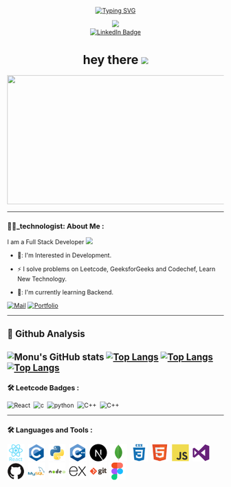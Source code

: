 <!-- - <h1>👋 Hi, I’m Monu Kumar</h1> -->
<p align="center">
<a href="https://git.io/typing-svg"><img src="https://readme-typing-svg.demolab.com?font=Fira+Code&weight=900&size=25&pause=1000&center=true&vCenter=true&width=550&lines=Hi+%2C+I+am+Monu+Kumar+;  Full+Stack+Web+Developer" alt="Typing SVG" /></a>
  
</p>

<!---
MONU8OO8/MONU8OO8 is a ✨ special ✨ repository because its `README.md` (this file) appears on your GitHub profile.
You can click the Preview link to take a look at your changes.
--->
<div id="header" align="center">
  <img src="https://media.giphy.com/media/M9gbBd9nbDrOTu1Mqx/giphy.gif" width="100"/>
  <div id="badges">
  <a href="https://www.linkedin.com/in/monu-kumar-3364a5209/">
    <img src="https://img.shields.io/badge/LinkedIn-blue?style=for-the-badge&logo=linkedin&logoColor=white" alt="LinkedIn Badge"/>
  </a>
</div>
  <h1>
  hey there
  <img src="https://media.giphy.com/media/hvRJCLFzcasrR4ia7z/giphy.gif" width="30px"/>
</h1>
</div>

<div align="center">
  <img src="https://media.giphy.com/media/dWesBcTLavkZuG35MI/giphy.gif" width="600" height="300"/>
</div>

---

### 👨‍💻_technologist: About Me :
I am a Full Stack Developer <img src="https://media.giphy.com/media/WUlplcMpOCEmTGBtBW/giphy.gif" width="30">
- 👀: I'm Interested in Development.

- :zap: I solve problems on Leetcode, GeeksforGeeks and Codechef, Learn New Technology.
- 🍒: I'm currently learning Backend.

<!-- - :mailbox:How to reach me: [![Linkedin Badge](https://img.shields.io/badge/-kakbar-blue?style=flat&logo=Linkedin&logoColor=white)]([your-linkedin-https://www.linkedin.com/in/monu-kumar-3364a5209/]) -->
[![Mail](https://img.shields.io/badge/-Say%20Hi!-black?style=for-the-badge&logo=gmail)](mailto:monu270800@gmail.com)
[![Portfolio](https://img.shields.io/badge/Portfolio-black?style=for-the-badge&logo=firefox)](https://vercel.com/lucifer8u8-gmailcom/monu-portfolio)

---
## 🔗 Github Analysis
![Monu's GitHub stats](https://github-readme-stats.vercel.app/api?username=MONU8OO8&show_icons=true&theme=radical)
[![Top Langs](https://github-readme-stats.vercel.app/api/top-langs/?username=MONU8OO8&hide_progress=true)](https://github.com/MONU8OO8/github-readme-stats)
[![Top Langs](https://github-readme-stats.vercel.app/api/top-langs/?username=MONU8OO8)](https://github.com/MONU8OO8/github-readme-stats)
[![Top Langs](https://github-readme-stats.vercel.app/api/top-langs/?username=MONU8OO8&exclude_repo=github-readme-stats,MONU8OO8.github.io)](https://github.com/MONU8OO8/github-readme-stats)
---

### :hammer_and_wrench: Leetcode Badges :
  <img src="https://leetcode.com/static/images/badges/2022/lg/2022-annual-100.png" title="React" alt="React" width="40" height="40"/>&nbsp;
  <img src="https://leetcode.com/static/images/badges/dcc-2023-1.png" title="c" alt="c" width="40" height="40"/>&nbsp;
  <img src="https://leetcode.com/static/images/badges/dcc-2022-12.png" title="python" alt="python" width="40" height="40"/>&nbsp;
  <img src="https://leetcode.com/static/images/badges/dcc-2022-11.png" title="C++" alt="C++" width="40" height="40"/>&nbsp;
  <img src="https://leetcode.com/static/images/badges/dcc-2022-7.png" title="C++" alt="C++" width="40" height="40"/>&nbsp;

---

### :hammer_and_wrench: Languages and Tools :
<div>
  <img src="https://github.com/devicons/devicon/blob/master/icons/react/react-original-wordmark.svg" title="React" alt="React" width="40" height="40"/>&nbsp;
  <img src="https://github.com/devicons/devicon/blob/master/icons/c/c-original.svg" title="c" alt="c" width="40" height="40"/>&nbsp;
  <img src="https://github.com/devicons/devicon/blob/master/icons/python/python-original.svg" title="python" alt="python" width="40" height="40"/>&nbsp;
  <img src="https://github.com/devicons/devicon/blob/master/icons/cplusplus/cplusplus-original.svg" title="C++" alt="C++" width="40" height="40"/>&nbsp;
  <img src="https://github.com/devicons/devicon/blob/master/icons/nextjs/nextjs-original.svg" title="Nextjs" alt="Nextjs" width="40" height="40"/>&nbsp;
  <img src="https://github.com/devicons/devicon/blob/master/icons/mongodb/mongodb-original.svg" title="mongodb" alt="mongodb" width="40" height="40"/>&nbsp;
<!--   <img src="https://github.com/devicons/devicon/blob/master/icons/redux/redux-original.svg" title="Redux" alt="Redux " width="40" height="40"/>&nbsp; -->
  <img src="https://github.com/devicons/devicon/blob/master/icons/css3/css3-plain-wordmark.svg"  title="CSS3" alt="CSS" width="40" height="40"/>&nbsp;
  <img src="https://github.com/devicons/devicon/blob/master/icons/html5/html5-original.svg" title="HTML5" alt="HTML" width="40" height="40"/>&nbsp;
  <img src="https://github.com/devicons/devicon/blob/master/icons/javascript/javascript-original.svg" title="JavaScript" alt="JavaScript" width="40" height="40"/>&nbsp;
  <img src="https://github.com/devicons/devicon/blob/master/icons/visualstudio/visualstudio-plain.svg" title="VScode" alt="VScode" width="40" height="40"/>&nbsp;
  <img src="https://github.com/devicons/devicon/blob/master/icons/github/github-original.svg" title="Github"  alt="Github" width="40" height="40"/>&nbsp;
  <img src="https://github.com/devicons/devicon/blob/master/icons/mysql/mysql-original-wordmark.svg" title="MySQL"  alt="MySQL" width="40" height="40"/>&nbsp;
  <img src="https://github.com/devicons/devicon/blob/master/icons/nodejs/nodejs-original-wordmark.svg" title="NodeJS" alt="NodeJS" width="40" height="40"/>&nbsp;
  <img src="https://github.com/devicons/devicon/blob/master/icons/express/express-original.svg" title="Express" alt="express" width="40" height="40"/>&nbsp;
  <img src="https://github.com/devicons/devicon/blob/master/icons/git/git-original-wordmark.svg" title="Git" **alt="Git" width="40" height="40"/>
  <img src="https://github.com/devicons/devicon/blob/master/icons/figma/figma-original.svg" title="Git" alt="Git" width="40" height="40"/>
</div>

